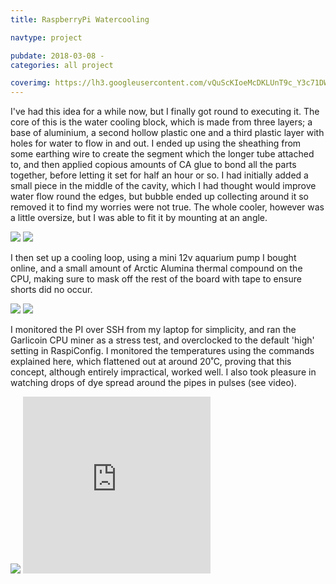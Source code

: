 ```yaml
---
title: RaspberryPi Watercooling

navtype: project

pubdate: 2018-03-08 -
categories: all project

coverimg: https://lh3.googleusercontent.com/vQuScKIoeMcDKLUnT9c_Y3c71DWKSuHLFTc5NFEG9hweYeJAno-9aGQHBgbIgSq1AGGtCcBzEoBk5swri2UksPgRiPh3UD4cyYC5wAyzeoixwCQCXUGJWlm9H4Z4cbx-0sXTlpOBVA
---
```

I've had this idea for a while now, but I finally got round to executing it.
The core of this is the water cooling block, which is made from three layers; a base of aluminium, a second hollow plastic one and a third plastic layer with holes for water to flow in and out. I ended up using the sheathing from some earthing wire to create the segment which the longer tube attached to, and then applied copious amounts of CA glue to bond all the parts together, before letting it set for half an hour or so. I had initially added a small piece in the middle of the cavity, which I had thought would improve water flow round the edges, but bubble ended up collecting around it so removed it to find my worries were not true. The whole cooler, however was a little oversize, but I was able to fit it by mounting at an angle.

<img class="post-image" src="https://lh3.googleusercontent.com/vQuScKIoeMcDKLUnT9c_Y3c71DWKSuHLFTc5NFEG9hweYeJAno-9aGQHBgbIgSq1AGGtCcBzEoBk5swri2UksPgRiPh3UD4cyYC5wAyzeoixwCQCXUGJWlm9H4Z4cbx-0sXTlpOBVA">
<img class="post-image" src="https://lh3.googleusercontent.com/zYYdsnReZ1qOsU7dEgaMl9cJx4kVAP2wotdqpiJqbu1IdvyNJGS5rAw96QNpNMaq8_O4UBUlE06YANG6lg_y01_eYP7nO4Q5Yf2C749GAFtFQALFWOk7zi9EsrRO1UX-e_EeK9-viA">

I then set up a cooling loop, using a mini 12v aquarium pump I bought online, and a small amount of Arctic Alumina thermal compound on the CPU, making sure to mask off the rest of the board with tape to ensure shorts did no occur.

<img class="post-image" src="https://lh3.googleusercontent.com/L0dfZbfZdCnj_4AQyEhPj6EZCP8QWx9cmXrfdpBwp-YVBvYO3cZNHdVX9oqrMN9s1GCu8J6_3cPd33MNKY1g0HYMNTFyZ6DmvLJFiJSN0qoRB6rD7TsZChfkzqeK4p68lDqkEEjcpA">
<img class="post-image" src="https://lh3.googleusercontent.com/AJ63X89ihtnk0L5EVeYZdJdT2-0s6vaWdBIkKfFayyEJwbhEMpS0NONUdZOWkjP-ZjyBhHUKKIzhpIJibdTTSK9oYhJh2agG31sZXkCnItEhgji2pBvZKDyHGijh7DrZ1acaa757EQ">

I monitored the PI over SSH from my laptop for simplicity, and ran the Garlicoin CPU miner as a stress test, and overclocked to the default 'high' setting in RaspiConfig. I monitored the temperatures using the commands explained here, which flattened out at around 20˚C, proving that this concept, although entirely impractical, worked well. I also took pleasure in watching drops of dye spread around the pipes in pulses (see video).
<div>
  <img class="post-image" src="https://lh3.googleusercontent.com/TUoGA9VUTK01D4q8R5x_E7VE7gGX_s2K7ScSqbuavSh9JLQwVwMtnp_C4Os86Gn7lYb150JaZxI7CfUiWZVchnXuZPT6H5S5O2FrFl39s1Q43W6OdH3dWMfN1KSZUiWsX50OWcwFrA">
  <iframe class="post-image" height="283" src="https://www.youtube.com/embed/hgnU9K_aeco?rel=0" frameborder="0" allow="autoplay; encrypted-media" allowfullscreen></iframe>
</div>
